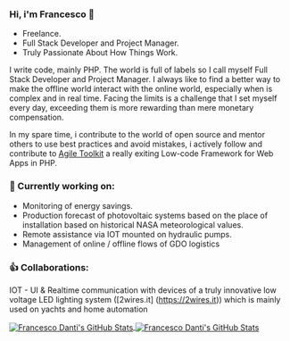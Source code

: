 ### Hi, i'm Francesco 👋
 - Freelance.
 - Full Stack Developer and Project Manager.
 - Truly Passionate About How Things Work.

I write code, mainly PHP.
The world is full of labels so I call myself Full Stack Developer and Project Manager.
I always like to find a better way to make the offline world interact with the online world, especially when is complex and in real time.
Facing the limits is a challenge that I set myself every day, exceeding them is more rewarding than mere monetary compensation.

In my spare time, i contribute to the world of open source and mentor others to use best practices and avoid mistakes, i actively follow and contribute to [Agile Toolkit](https://github.com/atk4) a really exiting Low-code Framework for Web Apps in PHP.

### 🔭 Currently working on:
- Monitoring of energy savings.
- Production forecast of photovoltaic systems based on the place of installation based on historical NASA meteorological values.
- Remote assistance via IOT mounted on hydraulic pumps.
- Management of online / offline flows of GDO logistics

### :+1: Collaborations:
IOT - UI & Realtime communication with devices of a truly innovative low voltage LED lighting system ([2wires.it] (https://2wires.it)) which is mainly used on yachts and home automation


<a href="https://github.com/abbadon1334/">
  <img align="center" src="https://github-readme-stats.vercel.app/api?username=abbadon1334&show_icons=true&line_height=27&count_private=true&theme=radical" alt="Francesco Danti's GitHub Stats" />
</a>

<a href="https://github.com/abbadon1334/">
  <img align="center" src="https://github-readme-stats.vercel.app/api/top-langs/?username=abbadon1334&show_icons=true&line_height=27&count_private=true&theme=radical&layout=compact&langs_count=6" alt="Francesco Danti's GitHub Stats" />
</a>
